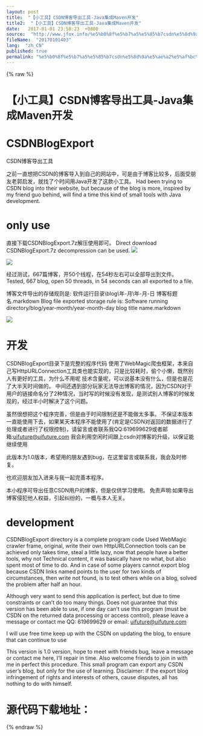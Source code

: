 ```yaml
---
layout: post
title:  "【小工具】CSDN博客导出工具-Java集成Maven开发"
title2:  "【小工具】CSDN博客导出工具-Java集成Maven开发"
date:   2017-01-01 23:58:23  +0800
source:  "http://www.jfox.info/%e5%b0%8f%e5%b7%a5%e5%85%b7csdn%e5%8d%9a%e5%ae%a2%e5%af%bc%e5%87%ba%e5%b7%a5%e5%85%b7java%e9%9b%86%e6%88%90maven%e5%bc%80%e5%8f%91.html"
fileName:  "20170101403"
lang:  "zh_CN"
published: true
permalink: "%e5%b0%8f%e5%b7%a5%e5%85%b7csdn%e5%8d%9a%e5%ae%a2%e5%af%bc%e5%87%ba%e5%b7%a5%e5%85%b7java%e9%9b%86%e6%88%90maven%e5%bc%80%e5%8f%91.html"
---
```

{% raw %}
# 【小工具】CSDN博客导出工具-Java集成Maven开发 


# CSDNBlogExport

CSDN博客导出工具

之前一直想把CSDN的博客导入到自己的网站中，可是由于博客比较多，后面受朋友老郭启发，就找了个时间用Java开发了这款小工具。 
Had been trying to CSDN blog into their website, but because of the blog is more, inspired by my friend guo behind, will find a time this kind of small tools with Java development. 

# only use

直接下载CSDNBlogExport.7z解压使用即可。 
Direct download CSDNBlogExport.7z decompression can be used. 
![](0830a8d.png)

![](d9c7a58.png)

经过测试，667篇博客，开50个线程，在54秒左右可以全部导出到文件。 
Tested, 667 blog, open 50 threads, in 54 seconds can all exported to a file.

博客文件导出的存储规则是: 
软件运行目录\blog\年-月\年-月-日 博客标题名.markdown 
Blog file exported storage rule is: 
Software running directory/blog/year-month/year-month-day blog title name.markdown 

![](d88b474.png)

# 开发

CSDNBlogExport目录下是完整的程序代码 
使用了WebMagic爬虫框架，本来自己写HttpURLConnection工具类也能实现的，只是比较耗时，偷个小懒，既然别人有更好的工具，为什么不用呢 
技术含量呢，可以说基本没有什么，但是也是花了大半天时间做的。 
中间还遇到部分玩家无法导出博客的情况，因为CSDN对于用户的链接命名分了2种情况，当时写的时候没有发现，是测试别人博客的时候发现的，经过半小时解决了这个问题。 

虽然很想把这个程序完善，但是由于时间限制还是不能做太多事。 
不保证本版本一直能使用下去，如果某天本程序不能使用了(肯定是CSDN对返回的数据进行了处理或者进行了权限控制)，请留言或者联系我QQ:619699629或者邮箱:uifuture@uifuture.com 
我会利用空闲时间跟上csdn对博客的升级，以保证能继续使用 

此版本为1.0版本，希望用的朋友遇到bug，在这里留言或联系我，我会及时修复。

也欢迎朋友加入进来与我一起完善本程序。

本小程序可导出任意CSDN用户的博客，但是仅供学习使用。 
免责声明:如果导出博客侵犯他人权益，引起纠纷的，一概与本人无关。

# development

CSDNBlogExport directory is a complete program code 
Used WebMagic crawler frame, original, write their own HttpURLConnection tools can be achieved only takes time, steal a little lazy, now that people have a better tools, why not 
Technical content, it was basically have no what, but also spent most of time to do. 
And in case of some players cannot export blog because CSDN links named points to the user for two kinds of circumstances, then write not found, is to test others while on a blog, solved the problem after half an hour.

Although very want to send this application is perfect, but due to time constraints or can’t do too many things. 
Does not guarantee that this version has been able to use, if one day can’t use this program (must be CSDN on the returned data processing or access control), please leave a message or contact me QQ: 619699629 or email: uifuture@uifuture.com 

I will use free time keep up with the CSDN on updating the blog, to ensure that can continue to use 

This version is 1.0 version, hope to meet with friends bug, leave a message or contact me here, I’ll repair in time. 
Also welcome friends to join in with me in perfect this procedure. 
This small program can export any CSDN user’s blog, but only for the use of learning. 
Disclaimer: if the export blog infringement of rights and interests of others, cause disputes, all has nothing to do with himself. 

# 源代码下载地址：
{% endraw %}